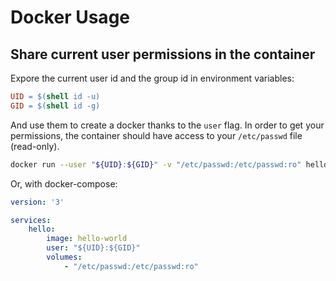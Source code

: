 # Docker Usage

## Share current user permissions in the container

Expore the current user id and the group id in environment variables:

```makefile
UID = $(shell id -u)
GID = $(shell id -g)
```

And use them to create a docker thanks to the `user` flag.
In order to get your permissions, the container should have access to your `/etc/passwd` file (read-only).

```bash
docker run --user "${UID}:${GID}" -v "/etc/passwd:/etc/passwd:ro" hello-world
```

Or, with docker-compose:

```yml
version: '3'

services:
    hello:
        image: hello-world
        user: "${UID}:${GID}"
        volumes:
            - "/etc/passwd:/etc/passwd:ro"
```

